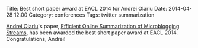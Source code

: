 Title: Best short paper award at EACL 2014 for Andrei Olariu
Date: 2014-04-28 12:00
Category: conferences
Tags: twitter summarization

[Andrei Olariu](http://andrei.olariu.org)'s paper,
[Efficient Online Summarization of Microblogging
Streams](http://webmining.olariu.org/online-summarization-of-microblogging-streams-my-paper-at-eacl-2014/),
has been awarded the best short paper award at EACL 2014. Congratulations,
Andrei!
